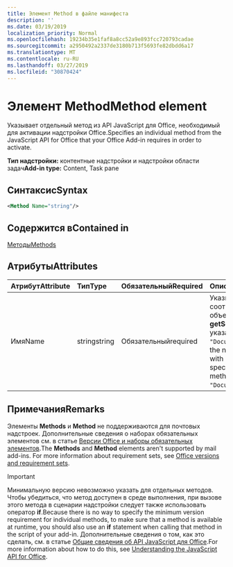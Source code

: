 ```yaml
---
title: Элемент Method в файле манифеста
description: ''
ms.date: 03/19/2019
localization_priority: Normal
ms.openlocfilehash: 19234b35e1faf8a8cc52a9e893fcc720793cadae
ms.sourcegitcommit: a2950492a2337de3180b713f5693fe82dbdd6a17
ms.translationtype: MT
ms.contentlocale: ru-RU
ms.lasthandoff: 03/27/2019
ms.locfileid: "30870424"
---
```

# <a name="method-element"></a><span data-ttu-id="e4b29-102">Элемент Method</span><span class="sxs-lookup"><span data-stu-id="e4b29-102">Method element</span></span>

<span data-ttu-id="e4b29-103">Указывает отдельный метод из API JavaScript для Office, необходимый для активации надстройки Office.</span><span class="sxs-lookup"><span data-stu-id="e4b29-103">Specifies an individual method from the JavaScript API for Office that your Office Add-in requires in order to activate.</span></span>

<span data-ttu-id="e4b29-104">**Тип надстройки:** контентные надстройки и надстройки области задач</span><span class="sxs-lookup"><span data-stu-id="e4b29-104">**Add-in type:** Content, Task pane</span></span>

## <a name="syntax"></a><span data-ttu-id="e4b29-105">Синтаксис</span><span class="sxs-lookup"><span data-stu-id="e4b29-105">Syntax</span></span>

```XML
<Method Name="string"/>
```

## <a name="contained-in"></a><span data-ttu-id="e4b29-106">Содержится в</span><span class="sxs-lookup"><span data-stu-id="e4b29-106">Contained in</span></span>

[<span data-ttu-id="e4b29-107">Методы</span><span class="sxs-lookup"><span data-stu-id="e4b29-107">Methods</span></span>](methods.md)

## <a name="attributes"></a><span data-ttu-id="e4b29-108">Атрибуты</span><span class="sxs-lookup"><span data-stu-id="e4b29-108">Attributes</span></span>

|<span data-ttu-id="e4b29-109">**Атрибут**</span><span class="sxs-lookup"><span data-stu-id="e4b29-109">**Attribute**</span></span>|<span data-ttu-id="e4b29-110">**Тип**</span><span class="sxs-lookup"><span data-stu-id="e4b29-110">**Type**</span></span>|<span data-ttu-id="e4b29-111">**Обязательный**</span><span class="sxs-lookup"><span data-stu-id="e4b29-111">**Required**</span></span>|<span data-ttu-id="e4b29-112">**Описание**</span><span class="sxs-lookup"><span data-stu-id="e4b29-112">**Description**</span></span>|
|:-----|:-----|:-----|:-----|
|<span data-ttu-id="e4b29-113">Имя</span><span class="sxs-lookup"><span data-stu-id="e4b29-113">Name</span></span>|<span data-ttu-id="e4b29-114">string</span><span class="sxs-lookup"><span data-stu-id="e4b29-114">string</span></span>|<span data-ttu-id="e4b29-115">Обязательный</span><span class="sxs-lookup"><span data-stu-id="e4b29-115">required</span></span>|<span data-ttu-id="e4b29-p101">Указывает имя необходимого метода, соответствующее его родительскому объекту. Например, чтобы задать метод **getSelectedDataAsync**, необходимо указать `"Document.getSelectedDataAsync"`.</span><span class="sxs-lookup"><span data-stu-id="e4b29-p101">Specifies the name of the required method qualified with its parent object. For example, to specify the  **getSelectedDataAsync** method, you must specify `"Document.getSelectedDataAsync"`.</span></span>|

## <a name="remarks"></a><span data-ttu-id="e4b29-118">Примечания</span><span class="sxs-lookup"><span data-stu-id="e4b29-118">Remarks</span></span>

<span data-ttu-id="e4b29-119">Элементы **Methods** и **Method** не поддерживаются для почтовых надстроек. Дополнительные сведения о наборах обязательных элементов см. в статье [Версии Office и наборы обязательных элементов](/office/dev/add-ins/develop/office-versions-and-requirement-sets).</span><span class="sxs-lookup"><span data-stu-id="e4b29-119">The  **Methods** and **Method** elements aren't supported by mail add-ins. For more information about requirement sets, see [Office versions and requirement sets](/office/dev/add-ins/develop/office-versions-and-requirement-sets).</span></span>

> [!IMPORTANT] 
> <span data-ttu-id="e4b29-120">Минимальную версию невозможно указать для отдельных методов. Чтобы убедиться, что метод доступен в среде выполнения, при вызове этого метода в сценарии надстройки следует также использовать оператор **if**.</span><span class="sxs-lookup"><span data-stu-id="e4b29-120">Because there is no way to specify the minimum version requirement for individual methods, to make sure that a method is available at runtime, you should also use an **if** statement when calling that method in the script of your add-in.</span></span> <span data-ttu-id="e4b29-121">Дополнительные сведения о том, как это сделать, см. в статье [Общие сведения об API JavaScript для Office](/office/dev/add-ins/develop/understanding-the-javascript-api-for-office).</span><span class="sxs-lookup"><span data-stu-id="e4b29-121">For more information about how to do this, see [Understanding the JavaScript API for Office](/office/dev/add-ins/develop/understanding-the-javascript-api-for-office).</span></span>

